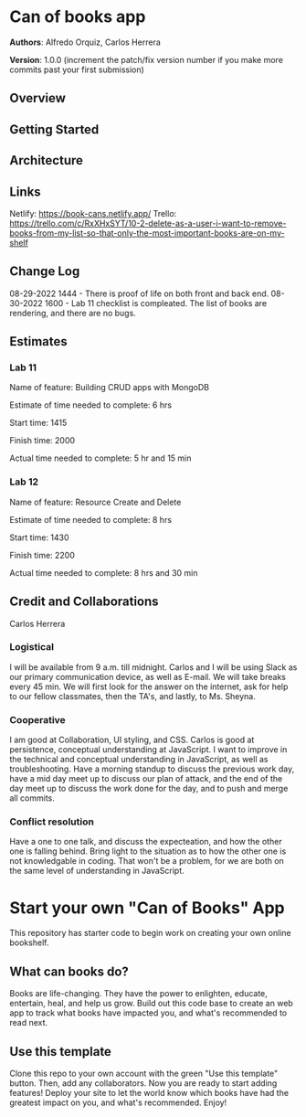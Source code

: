 # Can of books app

**Authors**: Alfredo Orquiz, Carlos Herrera

**Version**: 1.0.0 (increment the patch/fix version number if you make more commits past your first submission)

## Overview
<!-- Provide a high level overview of what this application is and why you are building it, beyond the fact that it's an assignment for this class. (i.e. What's your problem domain?) -->

## Getting Started
<!-- What are the steps that a user must take in order to build this app on their own machine and get it running? -->

## Architecture
<!-- Provide a detailed description of the application design. What technologies (languages, libraries, etc) you're using, and any other relevant design information. -->

## Links
Netlify: https://book-cans.netlify.app/
Trello: https://trello.com/c/RxXHxSYT/10-2-delete-as-a-user-i-want-to-remove-books-from-my-list-so-that-only-the-most-important-books-are-on-my-shelf

## Change Log
08-29-2022 1444 - There is proof of life on both front and back end.
08-30-2022 1600 - Lab 11 checklist is compleated. The list of books are rendering, and there are no bugs.

## Estimates
### Lab 11
Name of feature: Building CRUD apps with MongoDB

Estimate of time needed to complete: 6 hrs

Start time: 1415

Finish time: 2000

Actual time needed to complete: 5 hr and 15 min

### Lab 12
Name of feature: Resource Create and Delete

Estimate of time needed to complete: 8 hrs

Start time: 1430

Finish time: 2200

Actual time needed to complete: 8 hrs and 30 min

## Credit and Collaborations
Carlos Herrera

### Logistical
I will be available from 9 a.m. till midnight.
Carlos and I will be using Slack as our primary communication device, as well as E-mail.
We will take breaks every 45 min.
We will first look for the answer on the internet, ask for help to our fellow classmates, then the TA's, and lastly, to Ms. Sheyna.

### Cooperative
I am good at Collaboration, UI styling, and CSS. Carlos is good at persistence, conceptual understanding at JavaScript.
I want to improve in the technical and conceptual understanding in JavaScript, as well as troubleshooting.
Have a morning standup to discuss the previous work day, have a mid day meet up to discuss our plan of attack, and the end of the day meet up to discuss the work done for the day, and to push and merge all commits.

### Conflict resolution
Have a one to one talk, and discuss the expecteation, and how the other one is falling behind.
Bring light to the situation as to how the other one is not knowledgable in coding.
That won't be a problem, for we are both on the same level of understanding in JavaScript.

# Start your own "Can of Books" App

This repository has starter code to begin work on creating your own online bookshelf.

## What can books do?

Books are life-changing. They have the power to enlighten, educate, entertain, heal, and help us grow. Build out this code base to create an web app to track what books have impacted you, and what's recommended to read next.

## Use this template

Clone this repo to your own account with the green "Use this template" button. Then, add any collaborators. Now you are ready to start adding features! Deploy your site to let the world know which books have had the greatest impact on you, and what's recommended. Enjoy!

